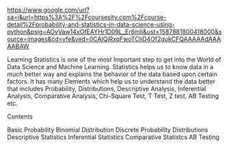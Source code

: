 https://www.google.com/url?sa=i&url=https%3A%2F%2Fcoursesity.com%2Fcourse-detail%2Fprobability-and-statistics-in-data-science-using-python&psig=AOvVaw14xOfEAYHr1D09L_Er6mIi&ust=1587881800418000&source=images&cd=vfe&ved=0CAIQjRxqFwoTCIiD4Of2gukCFQAAAAAdAAAAABAW

Learning Statistics is one of the most Important step to get into the World of Data Science and Machine Learning. Statistics helps us to know data in a much better way and explains the behavior of the data based upon certain factors. It has many Elements which help us to understand the data better that includes Probability, Distributions, Descriptive Analysis, Inferential Analysis, Comparative Analysis, Chi-Square Test, T Test, Z test, AB Testing etc.


Contents

Basic Probability
Binomial Distribution
Discrete Probability Distributions
Descriptive Statistics
Inferential Statistics
Comparative Statistcs
AB Testing
